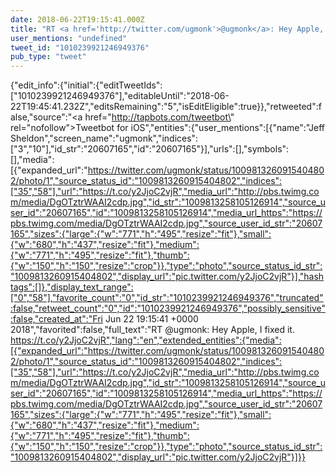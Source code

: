 ```yaml
---
date: 2018-06-22T19:15:41.000Z
title: "RT <a href='http://twitter.com/ugmonk'>@ugmonk</a>: Hey Apple, I fixed it. https://t.co/y2JjoC2vjR″"
user_mentions: "undefined"
tweet_id: "1010239921246949376"
pub_type: "tweet"
---
```

{"edit_info":{"initial":{"editTweetIds":["1010239921246949376"],"editableUntil":"2018-06-22T19:45:41.232Z","editsRemaining":"5","isEditEligible":true}},"retweeted":false,"source":"<a href=\"http://tapbots.com/tweetbot\" rel=\"nofollow\">Tweetbot for iΟS</a>","entities":{"user_mentions":[{"name":"Jeff Sheldon","screen_name":"ugmonk","indices":["3","10"],"id_str":"20607165","id":"20607165"}],"urls":[],"symbols":[],"media":[{"expanded_url":"https://twitter.com/ugmonk/status/1009813260915404802/photo/1","source_status_id":"1009813260915404802","indices":["35","58"],"url":"https://t.co/y2JjoC2vjR","media_url":"http://pbs.twimg.com/media/DgOTztrWAAI2cdp.jpg","id_str":"1009813258105126914","source_user_id":"20607165","id":"1009813258105126914","media_url_https":"https://pbs.twimg.com/media/DgOTztrWAAI2cdp.jpg","source_user_id_str":"20607165","sizes":{"large":{"w":"771","h":"495","resize":"fit"},"small":{"w":"680","h":"437","resize":"fit"},"medium":{"w":"771","h":"495","resize":"fit"},"thumb":{"w":"150","h":"150","resize":"crop"}},"type":"photo","source_status_id_str":"1009813260915404802","display_url":"pic.twitter.com/y2JjoC2vjR"}],"hashtags":[]},"display_text_range":["0","58"],"favorite_count":"0","id_str":"1010239921246949376","truncated":false,"retweet_count":"0","id":"1010239921246949376","possibly_sensitive":false,"created_at":"Fri Jun 22 19:15:41 +0000 2018","favorited":false,"full_text":"RT @ugmonk: Hey Apple, I fixed it. https://t.co/y2JjoC2vjR","lang":"en","extended_entities":{"media":[{"expanded_url":"https://twitter.com/ugmonk/status/1009813260915404802/photo/1","source_status_id":"1009813260915404802","indices":["35","58"],"url":"https://t.co/y2JjoC2vjR","media_url":"http://pbs.twimg.com/media/DgOTztrWAAI2cdp.jpg","id_str":"1009813258105126914","source_user_id":"20607165","id":"1009813258105126914","media_url_https":"https://pbs.twimg.com/media/DgOTztrWAAI2cdp.jpg","source_user_id_str":"20607165","sizes":{"large":{"w":"771","h":"495","resize":"fit"},"small":{"w":"680","h":"437","resize":"fit"},"medium":{"w":"771","h":"495","resize":"fit"},"thumb":{"w":"150","h":"150","resize":"crop"}},"type":"photo","source_status_id_str":"1009813260915404802","display_url":"pic.twitter.com/y2JjoC2vjR"}]}}
